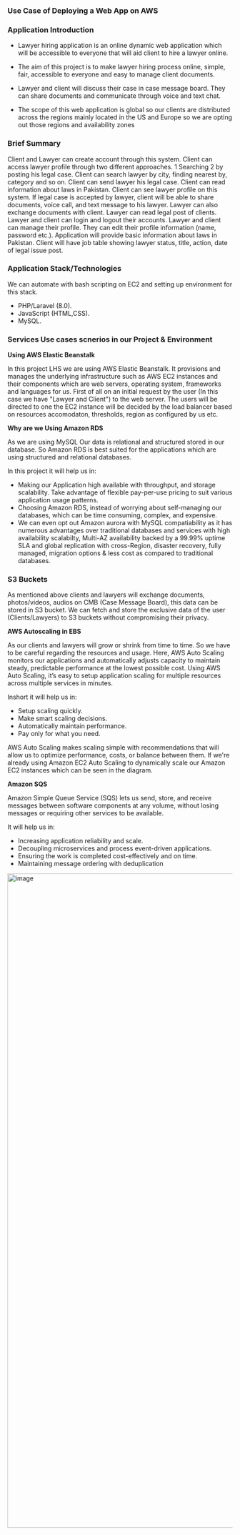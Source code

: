 
<h3> Use Case of Deploying a Web App on AWS </h3>
  
  
 <h3> Application Introduction </h3>
  
- Lawyer hiring application is an online dynamic web application which will be accessible to 
everyone that will aid client to hire a lawyer online. 
  
- The aim of this project is to make lawyer hiring process online, simple, fair, accessible to everyone and easy to manage client documents.
  
- Lawyer and client will discuss their case in case message board. They can share documents and communicate through voice and text chat. 

- The scope of this web application is global so our clients are distributed across the regions mainly located in the US and Europe so we are opting out those regions and availability zones 
  
<h3> Brief Summary </h3>
  
Client and Lawyer can create account through this system. Client can access lawyer 
profile through two different approaches. 1 Searching 2 by posting his legal case. Client 
can search lawyer by city, finding nearest by, category and so on. Client can send lawyer 
his legal case. Client can read information about laws in Pakistan. Client can see lawyer 
profile on this system. If legal case is accepted by lawyer, client will be able to share 
documents, voice call, and text message to his lawyer. Lawyer can also exchange 
documents with client. Lawyer can read legal post of clients. Lawyer and client can login 
and logout their accounts. Lawyer and client can manage their profile. They can edit their 
profile information (name, password etc.). Application will provide basic information 
about laws in Pakistan. Client will have job table showing lawyer status, title, action, date 
of legal issue post.
  
 <h3> Application Stack/Technologies </h3>
  We can automate with bash scripting on EC2 and setting up environment for this stack.
 
- PHP/Laravel (8.0).
- JavaScript (HTML,CSS).
- MySQL.  
  
  
<h3>Services Use cases scnerios in our Project & Environment </h3> 
    
<b>  Using AWS Elastic Beanstalk </b>
 
In this project LHS we are using AWS Elastic Beanstalk. It provisions and manages the underlying infrastructure such as AWS EC2 instances and their components which are web servers, operating system, frameworks and languages for us. First of all on an initial request by the user (In this case we have "Lawyer and Client") to the web server. The users will be directed to one the EC2 instance will be decided by the load balancer based on resources accomodaton, thresholds, region as configured by us etc.

 <b>Why are we Using Amazon RDS </b>
 
As we are using MySQL Our data is relational and structured stored in our database. So Amazon RDS is best suited for the applications which are using structured and relational databases.
  
In this project it will help us in: 

- Making our Application high available with throughput, and storage scalability. Take advantage of flexible pay-per-use pricing to suit various application usage patterns.
- Choosing Amazon RDS, instead of worrying about self-managing our databases, which can be time consuming, complex, and expensive.  
- We can even opt out Amazon aurora with MySQL compatiability as it has numerous advantages over traditional databases and services with high availability scalabilty,  Multi-AZ availability backed by a 99.99% uptime SLA and global replication with cross-Region, disaster recovery, fully managed, migration options & less cost as compared to traditional databases.

 <h3> S3 Buckets </h3>
  
As mentioned above clients and lawyers will exchange documents, photos/videos, audios on CMB (Case Message Board), this data can be stored in S3 bucket.
We can fetch and store the exclusive data of the user (Clients/Lawyers) to S3 buckets without compromising their privacy.    
  
<b> AWS Autoscaling in EBS </b>

As our clients and lawyers will grow or shrink from time to time. So we have to be careful regarding the resources and usage. Here, AWS Auto Scaling monitors our applications and automatically adjusts capacity to maintain steady, predictable performance at the lowest possible cost. Using AWS Auto Scaling, it’s easy to setup application scaling for multiple resources across multiple services in minutes. 

Inshort it will help us in:

- Setup scaling quickly.
- Make smart scaling decisions.
- Automatically maintain performance.
- Pay only for what you need.


AWS Auto Scaling makes scaling simple with recommendations that will allow us to optimize performance, costs, or balance between them. If we're already using Amazon EC2 Auto Scaling to dynamically scale our Amazon EC2 instances which can be seen in the diagram. 

<b> Amazon SQS </b>

Amazon Simple Queue Service (SQS) lets us send, store, and receive messages between software components at any volume, without losing messages or requiring other services to be available.

It will help us in: 

- Increasing application reliability and scale.
- Decoupling microservices and process event-driven applications.
- Ensuring the work is completed cost-effectively and on time.
- Maintaining message ordering with deduplication
    
    
    
    
    
    
    
<img width="1465" alt="image" src="https://user-images.githubusercontent.com/58930229/199448638-74dbb2ba-19f6-4a04-82d6-695d38220f2e.png">
